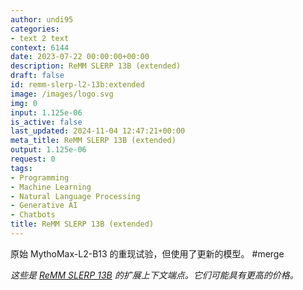 ```yaml
---
author: undi95
categories:
- text 2 text
context: 6144
date: 2023-07-22 00:00:00+00:00
description: ReMM SLERP 13B (extended)
draft: false
id: remm-slerp-l2-13b:extended
image: /images/logo.svg
img: 0
input: 1.125e-06
is_active: false
last_updated: 2024-11-04 12:47:21+00:00
meta_title: ReMM SLERP 13B (extended)
output: 1.125e-06
request: 0
tags:
- Programming
- Machine Learning
- Natural Language Processing
- Generative AI
- Chatbots
title: ReMM SLERP 13B (extended)
---
```







原始 MythoMax-L2-B13 的重现试验，但使用了更新的模型。 #merge

_这些是 [ReMM SLERP 13B](/undi95/remm-slerp-l2-13b) 的扩展上下文端点。它们可能具有更高的价格。_

